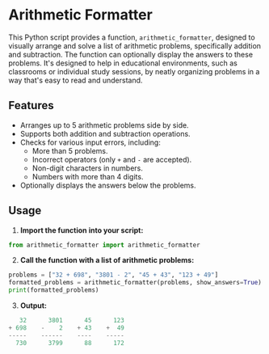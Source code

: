 # Arithmetic Formatter

This Python script provides a function, `arithmetic_formatter`, designed to visually arrange and solve a list of arithmetic problems, specifically addition and subtraction. The function can optionally display the answers to these problems. It's designed to help in educational environments, such as classrooms or individual study sessions, by neatly organizing problems in a way that's easy to read and understand.

## Features

- Arranges up to 5 arithmetic problems side by side.
- Supports both addition and subtraction operations.
- Checks for various input errors, including:
  - More than 5 problems.
  - Incorrect operators (only `+` and `-` are accepted).
  - Non-digit characters in numbers.
  - Numbers with more than 4 digits.
- Optionally displays the answers below the problems.

## Usage

1. **Import the function into your script:**

```python
from arithmetic_formatter import arithmetic_formatter
```

2. **Call the function with a list of arithmetic problems:**

```python
problems = ["32 + 698", "3801 - 2", "45 + 43", "123 + 49"]
formatted_problems = arithmetic_formatter(problems, show_answers=True)
print(formatted_problems)
```

3. **Output:**

```python
   32      3801      45      123    
+ 698    -    2    + 43    +  49    
-----    ------    ----    -----    
  730      3799      88      172    
```
